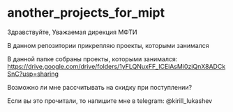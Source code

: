 # another_projects_for_mipt

Здравствуйте, Уважаемая дирекция МФТИ  

В данном репозитории прикрепляю проекты, которыми занимался  

В данной папке собраны проекты, которыми занимался: https://drive.google.com/drive/folders/1yFLQNuxFF_ICEiAsMi0ziQnX8ADCkSnC?usp=sharing  

Возможно ли мне рассчитывать на скидку при поступлении?  

Если вы это прочитали, то напишите мне в telegram: @kirill_lukashev
